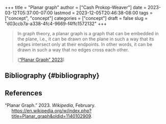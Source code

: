 +++
title = "Planar graph"
author = ["Cash Prokop-Weaver"]
date = 2023-03-12T05:37:00-07:00
lastmod = 2023-12-05T20:46:38-08:00
tags = ["concept", "concept"]
categories = ["concept"]
draft = false
slug = "d03ccb7a-a338-4fc4-9669-f4ffc1572132"
+++

> In graph theory, a planar graph is a graph that can be embedded in the plane, i.e., it can be drawn on the plane in such a way that its edges intersect only at their endpoints. In other words, it can be drawn in such a way that no edges cross each other.
>
> (<a href="#citeproc_bib_item_1">“Planar Graph” 2023</a>)


## Bibliography {#bibliography}

## References

<style>.csl-entry{text-indent: -1.5em; margin-left: 1.5em;}</style><div class="csl-bib-body">
  <div class="csl-entry"><a id="citeproc_bib_item_1"></a>“Planar Graph.” 2023. <i>Wikipedia</i>, February. <a href="https://en.wikipedia.org/w/index.php?title=Planar_graph&oldid=1140102909">https://en.wikipedia.org/w/index.php?title=Planar_graph&#38;oldid=1140102909</a>.</div>
</div>
